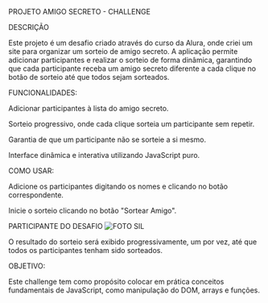 PROJETO AMIGO SECRETO - CHALLENGE

DESCRIÇÃO

Este projeto é um desafio criado através do curso da Alura, onde criei um site para organizar um sorteio de amigo secreto. A aplicação permite adicionar participantes e realizar o sorteio de forma dinâmica, garantindo que cada participante receba um amigo secreto diferente a cada clique no botão de sorteio até que todos sejam sorteados.

FUNCIONALIDADES:

Adicionar participantes à lista do amigo secreto.

Sorteio progressivo, onde cada clique sorteia um participante sem repetir.

Garantia de que um participante não se sorteie a si mesmo.

Interface dinâmica e interativa utilizando JavaScript puro.

COMO USAR:

Adicione os participantes digitando os nomes e clicando no botão correspondente.

Inicie o sorteio clicando no botão "Sortear Amigo".

PARTICIPANTE DO DESAFIO
![FOTO SIL](https://github.com/user-attachments/assets/cf4e2f1a-5a18-459c-b070-8e2b3eaf158f)

O resultado do sorteio será exibido progressivamente, um por vez, até que todos os participantes tenham sido sorteados.

OBJETIVO: 

Este challenge tem como propósito colocar em prática conceitos fundamentais de JavaScript, como manipulação do DOM, arrays e funções.

